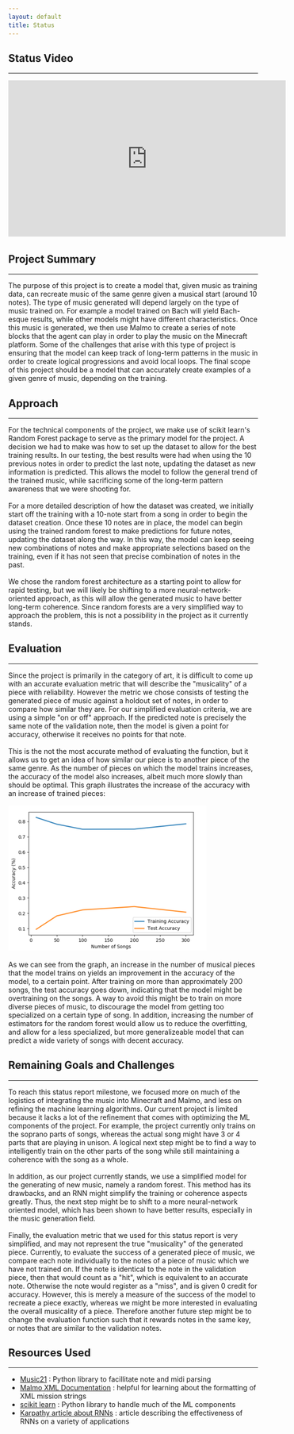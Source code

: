 ```yaml
---
layout: default
title: Status
---
```


## Status Video
------------------
<iframe width="560" height="315" src="https://www.youtube.com/embed/03MXh7EjNok" frameborder="0" allow="accelerometer; autoplay; encrypted-media; gyroscope; picture-in-picture" allowfullscreen></iframe>

## Project Summary
------------------
The purpose of this project is to create a model that, given music as training data, can recreate music of the same genre given a musical start (around 10 notes). The type of music generated will depend largely on the type of music trained on. For example a model trained on Bach will yield Bach-esque results, while other models might have different characteristics. Once this music is generated, we then use Malmo to create a series of note blocks that the agent can play in order to play the music on the Minecraft platform. Some of the challenges that arise with this type of project is ensuring that the model can keep track of long-term patterns in the music in order to create logical progressions and avoid local loops. The final scope of this project should be a model that can accurately create examples of a given genre of music, depending on the training.

## Approach
-----------
For the technical components of the project, we make use of scikit learn's Random Forest package to serve as the primary model for the project. A decision we had to make was how to set up the dataset to allow for the best training results. In our testing, the best results were had when using the 10 previous notes in order to predict the last note, updating the dataset as new information is predicted. This allows the model to follow the general trend of the trained music, while sacrificing some of the long-term pattern awareness that we were shooting for.
<br><br>
For a more detailed description of how the dataset was created, we initially start off the training with a 10-note start from a song in order to begin the dataset creation. Once these 10 notes are in place, the model can begin using the trained random forest to make predictions for future notes, updating the dataset along the way. In this way, the model can keep seeing new combinations of notes and make appropriate selections based on the training, even if it has not seen that precise combination of notes in the past.
<br><br>
We chose the random forest architecture as a starting point to allow for rapid testing, but we will likely be shifting to a more neural-network-oriented approach, as this will allow the generated music to have better long-term coherence. Since random forests are a very simplified way to approach the problem, this is not a possibility in the  project as it currently stands. 

## Evaluation
-------------
Since the project is primarily in the category of art, it is difficult to come up with an accurate evaluation metric that will describe the "musicality" of a piece with reliability. However the metric we chose consists of testing the generated piece of music against a holdout set of notes, in order to compare how similar they are. For our simplified evaluation criteria, we are using a simple "on or off" approach. If the predicted note is precisely the same note of the validation note, then the model is given a point for accuracy, otherwise it receives no points for that note. 
<br><br>
This is the not the most accurate method of evaluating the function, but it allows us to get an idea of how similar our piece is to another piece of the same genre. As the number of pieces on which the model trains increases, the accuracy of the model also increases, albeit much more slowly than should be optimal. This graph illustrates the increase of the accuracy with an increase of trained pieces:
<br><br>
![training graph](Training_graph.png)
<br><br>
As we can see from the graph, an increase in the number of musical pieces that the model trains on yields an improvement in the accuracy of the model, to a certain point. After training on more than approximately 200 songs, the test accuracy goes down, indicating that the model might be overtraining on the songs. A way to avoid this might be to train on more diverse pieces of music, to discourage the model from getting too specialized on a certain type of song. In addition, increasing the number of estimators for the random forest would allow us to reduce the overfitting, and allow for a less specialized, but more generalizeable model that can predict a wide variety of songs with decent accuracy. 

## Remaining Goals and Challenges
---------------------------------
To reach this status report milestone, we focused more on much of the logistics of integrating the music into Minecraft and Malmo, and less on refining the machine learning algorithms. Our current project is limited because it lacks a lot of the refinement that comes with optimizing the ML components of the project. For example, the project currently only trains on the soprano parts of songs, whereas the actual song might have 3 or 4 parts that are playing in unison. A logical next step might be to find a way to intelligently train on the other parts of the song while still maintaining a coherence with the song as a whole.
<br><br>
In addition, as our project currently stands, we use a simplified model for the generating of new music, namely a random forest. This method has its drawbacks, and an RNN might simplify the training or coherence aspects greatly. Thus, the next step might be to shift to a more neural-network oriented model, which has been shown to have better results, especially in the music generation field.
<br><br>
Finally, the evaluation metric that we used for this status report is very simplified, and may not represent the true "musicality" of the generated piece. Currently, to evaluate the success of a generated piece of music, we compare each note individually to the notes of a piece of music which we have not trained on. If the note is identical to the note in the validation piece, then that would count as a "hit", which is equivalent to an accurate note. Otherwise the note would register as a "miss", and is given 0 credit for accuracy. However, this is merely a measure of the success of the model to recreate a piece exactly, whereas we might be more interested in evaluating the overall musicality of a piece. Therefore another future step might be to change the evaluation function such that it rewards notes in the same key, or notes that are similar to the validation notes.

## Resources Used
-----------------
- [Music21](https://web.mit.edu/music21/) : Python library to facillitate note and midi parsing
- [Malmo XML Documentation](https://microsoft.github.io/malmo/0.30.0/Schemas/Types.html) : helpful for learning about the formatting of XML mission strings
- [scikit learn](https://scikit-learn.org/stable/) : Python library to handle much of the ML components
- [Karpathy article about RNNs](http://karpathy.github.io/2015/05/21/rnn-effectiveness/) : article describing the effectiveness of RNNs on a variety of applications
